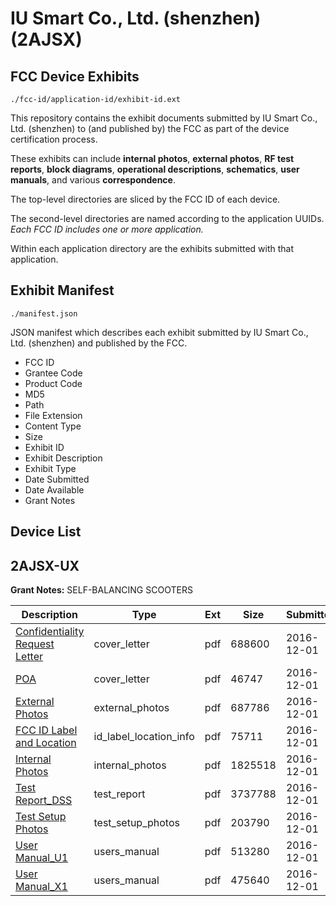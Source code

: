 # IU Smart Co., Ltd. (shenzhen) (2AJSX)
## FCC Device Exhibits

```
./fcc-id/application-id/exhibit-id.ext
```

This repository contains the exhibit documents submitted by IU Smart Co., Ltd. (shenzhen) to (and published by) the FCC as part of the device certification process.

These exhibits can include **internal photos**, **external photos**, **RF test reports**, **block diagrams**, **operational descriptions**, **schematics**, **user manuals**, and various **correspondence**.

The top-level directories are sliced by the FCC ID of each device.

The second-level directories are named according to the application UUIDs. *Each FCC ID includes one or more application.*

Within each application directory are the exhibits submitted with that application. 

## Exhibit Manifest

```
./manifest.json
```

JSON manifest which describes each exhibit submitted by IU Smart Co., Ltd. (shenzhen) and published by the FCC.

- FCC ID
- Grantee Code
- Product Code
- MD5
- Path
- File Extension
- Content Type
- Size
- Exhibit ID
- Exhibit Description
- Exhibit Type
- Date Submitted
- Date Available
- Grant Notes

## Device List
## 2AJSX-UX
**Grant Notes:** SELF-BALANCING SCOOTERS

| Description | Type | Ext | Size | Submitted | Available |
| ----------- | ---- | --- | ---- | --------- | --------- |
| [Confidentiality Request Letter](2AJSX-UX/98ec6b7b77cf388b907c487da34fbe98/3214188.pdf) | cover_letter | pdf | 688600 | 2016-12-01 | 2016-12-01 |
| [POA](2AJSX-UX/98ec6b7b77cf388b907c487da34fbe98/3214189.pdf) | cover_letter | pdf | 46747 | 2016-12-01 | 2016-12-01 |
| [External Photos](2AJSX-UX/98ec6b7b77cf388b907c487da34fbe98/3214190.pdf) | external_photos | pdf | 687786 | 2016-12-01 | 2016-12-01 |
| [FCC ID Label and Location](2AJSX-UX/98ec6b7b77cf388b907c487da34fbe98/3214192.pdf) | id_label_location_info | pdf | 75711 | 2016-12-01 | 2016-12-01 |
| [Internal Photos](2AJSX-UX/98ec6b7b77cf388b907c487da34fbe98/3214191.pdf) | internal_photos | pdf | 1825518 | 2016-12-01 | 2016-12-01 |
| [Test Report_DSS](2AJSX-UX/98ec6b7b77cf388b907c487da34fbe98/3214193.pdf) | test_report | pdf | 3737788 | 2016-12-01 | 2016-12-01 |
| [Test Setup Photos](2AJSX-UX/98ec6b7b77cf388b907c487da34fbe98/3214194.pdf) | test_setup_photos | pdf | 203790 | 2016-12-01 | 2016-12-01 |
| [User Manual_U1](2AJSX-UX/98ec6b7b77cf388b907c487da34fbe98/3214195.pdf) | users_manual | pdf | 513280 | 2016-12-01 | 2016-12-01 |
| [User Manual_X1](2AJSX-UX/98ec6b7b77cf388b907c487da34fbe98/3214196.pdf) | users_manual | pdf | 475640 | 2016-12-01 | 2016-12-01 |
